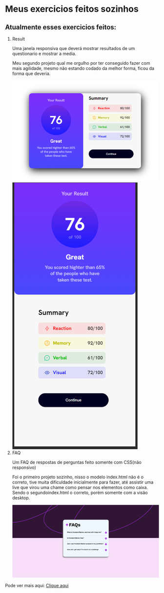 <h1>Meus exercicios feitos sozinhos</h1>

<h2>Atualmente esses exercicios feitos:</h2>

<ol>
  <li>Result</li>
  <p>Uma janela responsiva que deverá mostrar resultados de um questionario e mostrar a media.</p>
  <p>Meu segundo projeto qual me orgulho por ter conseguido fazer com mais agilidade, mesmo não estando codado da melhor forma, ficou da forma que deveria.</p>
  <img src="https://github.com/AlexKSP/exercicios/blob/master/css-seu-resultado/assets/Layout/Result-2.png?raw=true" alt="banner-1"/>
  <img src="https://github.com/AlexKSP/exercicios/blob/master/css-seu-resultado/assets/Layout/Result-1.png?raw=true" alt="banner-2"/>
  
  <li>FAQ</li>
  <p>Um FAQ de respostas de perguntas feito somente com CSS(não responsivo)</p>
  <p>Foi o primeiro projeto sozinho, nisso o modelo index.html não é o correto, tive muita dificuldade inicialmente para fazer, até assistir uma live que virou uma chame como pensar nos elementos como caixa. Sendo o segundoindex.html o correto, porém somente com a visão desktop.</p>
  <img src="https://github.com/AlexKSP/exercicios/blob/master/faq/assets/layout/FAQ-1.png?raw=true" alt="banner-3"/>
  
</ol>


  <p>Pode ver mais aqui: <a href="https://github.com/AlexKSP/exercicios"> Clique aqui </a></p>

